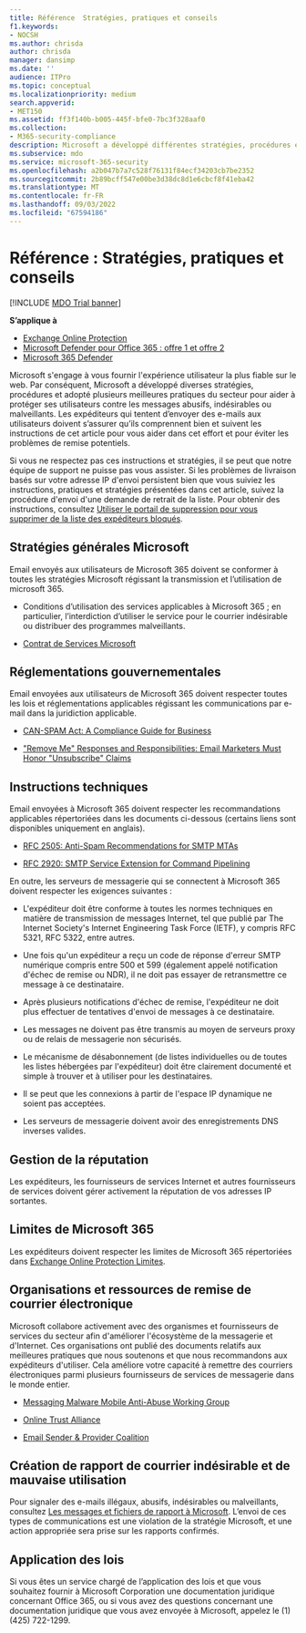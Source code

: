 ```yaml
---
title: Référence  Stratégies, pratiques et conseils
f1.keywords:
- NOCSH
ms.author: chrisda
author: chrisda
manager: dansimp
ms.date: ''
audience: ITPro
ms.topic: conceptual
ms.localizationpriority: medium
search.appverid:
- MET150
ms.assetid: ff3f140b-b005-445f-bfe0-7bc3f328aaf0
ms.collection:
- M365-security-compliance
description: Microsoft a développé différentes stratégies, procédures et adopté plusieurs meilleures pratiques pour protéger nos utilisateurs contre les e-mails abusifs, indésirables ou malveillants.
ms.subservice: mdo
ms.service: microsoft-365-security
ms.openlocfilehash: a2b047b7a7c528f76131f84ecf34203cb7be2352
ms.sourcegitcommit: 2b89bcff547e00be3d38dc8d1e6cbcf8f41eba42
ms.translationtype: MT
ms.contentlocale: fr-FR
ms.lasthandoff: 09/03/2022
ms.locfileid: "67594186"
---
```

# <a name="reference-policies-practices-and-guidelines"></a>Référence : Stratégies, pratiques et conseils

[!INCLUDE [MDO Trial banner](../includes/mdo-trial-banner.md)]

**S’applique à**
- [Exchange Online Protection](exchange-online-protection-overview.md)
- [Microsoft Defender pour Office 365 : offre 1 et offre 2](defender-for-office-365.md)
- [Microsoft 365 Defender](../defender/microsoft-365-defender.md)

Microsoft s'engage à vous fournir l'expérience utilisateur la plus fiable sur le web. Par conséquent, Microsoft a développé diverses stratégies, procédures et adopté plusieurs meilleures pratiques du secteur pour aider à protéger ses utilisateurs contre les messages abusifs, indésirables ou malveillants. Les expéditeurs qui tentent d’envoyer des e-mails aux utilisateurs doivent s’assurer qu’ils comprennent bien et suivent les instructions de cet article pour vous aider dans cet effort et pour éviter les problèmes de remise potentiels.

Si vous ne respectez pas ces instructions et stratégies, il se peut que notre équipe de support ne puisse pas vous assister. Si les problèmes de livraison basés sur votre adresse IP d'envoi persistent bien que vous suiviez les instructions, pratiques et stratégies présentées dans cet article, suivez la procédure d'envoi d'une demande de retrait de la liste. Pour obtenir des instructions, consultez [Utiliser le portail de suppression pour vous supprimer de la liste des expéditeurs bloqués](use-the-delist-portal-to-remove-yourself-from-the-office-365-blocked-senders-lis.md).

## <a name="general-microsoft-policies"></a>Stratégies générales Microsoft

Email envoyés aux utilisateurs de Microsoft 365 doivent se conformer à toutes les stratégies Microsoft régissant la transmission et l’utilisation de microsoft 365.

- Conditions d’utilisation des services applicables à Microsoft 365 ; en particulier, l’interdiction d’utiliser le service pour le courrier indésirable ou distribuer des programmes malveillants.

- [Contrat de Services Microsoft](https://www.microsoft.com/servicesagreement/)

## <a name="governmental-regulations"></a>Réglementations gouvernementales

Email envoyées aux utilisateurs de Microsoft 365 doivent respecter toutes les lois et réglementations applicables régissant les communications par e-mail dans la juridiction applicable.

- [CAN-SPAM Act: A Compliance Guide for Business](https://www.ftc.gov/tips-advice/business-center/guidance/can-spam-act-compliance-guide-business)

- ["Remove Me" Responses and Responsibilities: Email Marketers Must Honor "Unsubscribe" Claims](https://www.lawpublish.com/ftc-emai-marketers-unsubscribe-claims.html)

## <a name="technical-guidelines"></a>Instructions techniques

Email envoyées à Microsoft 365 doivent respecter les recommandations applicables répertoriées dans les documents ci-dessous (certains liens sont disponibles uniquement en anglais).

- [RFC 2505: Anti-Spam Recommendations for SMTP MTAs](https://www.ietf.org/rfc/rfc2505.txt)

- [RFC 2920: SMTP Service Extension for Command Pipelining](https://www.ietf.org/rfc/rfc2920.txt)

En outre, les serveurs de messagerie qui se connectent à Microsoft 365 doivent respecter les exigences suivantes :

- L'expéditeur doit être conforme à toutes les normes techniques en matière de transmission de messages Internet, tel que publié par The Internet Society's Internet Engineering Task Force (IETF), y compris RFC 5321, RFC 5322, entre autres.

- Une fois qu'un expéditeur a reçu un code de réponse d'erreur SMTP numérique compris entre 500 et 599 (également appelé notification d'échec de remise ou NDR), il ne doit pas essayer de retransmettre ce message à ce destinataire.

- Après plusieurs notifications d'échec de remise, l'expéditeur ne doit plus effectuer de tentatives d'envoi de messages à ce destinataire.

- Les messages ne doivent pas être transmis au moyen de serveurs proxy ou de relais de messagerie non sécurisés.

- Le mécanisme de désabonnement (de listes individuelles ou de toutes les listes hébergées par l'expéditeur) doit être clairement documenté et simple à trouver et à utiliser pour les destinataires.

- Il se peut que les connexions à partir de l'espace IP dynamique ne soient pas acceptées.

- Les serveurs de messagerie doivent avoir des enregistrements DNS inverses valides.

## <a name="reputation-management"></a>Gestion de la réputation

Les expéditeurs, les fournisseurs de services Internet et autres fournisseurs de services doivent gérer activement la réputation de vos adresses IP sortantes.

## <a name="microsoft-365-limits"></a>Limites de Microsoft 365

Les expéditeurs doivent respecter les limites de Microsoft 365 répertoriées dans [Exchange Online Protection Limites](/office365/servicedescriptions/exchange-online-protection-service-description/exchange-online-protection-limits).

## <a name="email-delivery-resources-and-organizations"></a>Organisations et ressources de remise de courrier électronique

Microsoft collabore activement avec des organismes et fournisseurs de services du secteur afin d'améliorer l'écosystème de la messagerie et d'Internet. Ces organisations ont publié des documents relatifs aux meilleures pratiques que nous soutenons et que nous recommandons aux expéditeurs d'utiliser. Cela améliore votre capacité à remettre des courriers électroniques parmi plusieurs fournisseurs de services de messagerie dans le monde entier.

- [Messaging Malware Mobile Anti-Abuse Working Group](https://www.m3aawg.org/)

- [Online Trust Alliance](https://www.internetsociety.org/ota/)

- [Email Sender & Provider Coalition](https://www.espcoalition.org/)

## <a name="abuse-and-spam-reporting"></a>Création de rapport de courrier indésirable et de mauvaise utilisation

Pour signaler des e-mails illégaux, abusifs, indésirables ou malveillants, consultez [Les messages et fichiers de rapport à Microsoft](report-junk-email-messages-to-microsoft.md). L’envoi de ces types de communications est une violation de la stratégie Microsoft, et une action appropriée sera prise sur les rapports confirmés.

## <a name="law-enforcement"></a>Application des lois

Si vous êtes un service chargé de l’application des lois et que vous souhaitez fournir à Microsoft Corporation une documentation juridique concernant Office 365, ou si vous avez des questions concernant une documentation juridique que vous avez envoyée à Microsoft, appelez le (1) (425) 722-1299.
